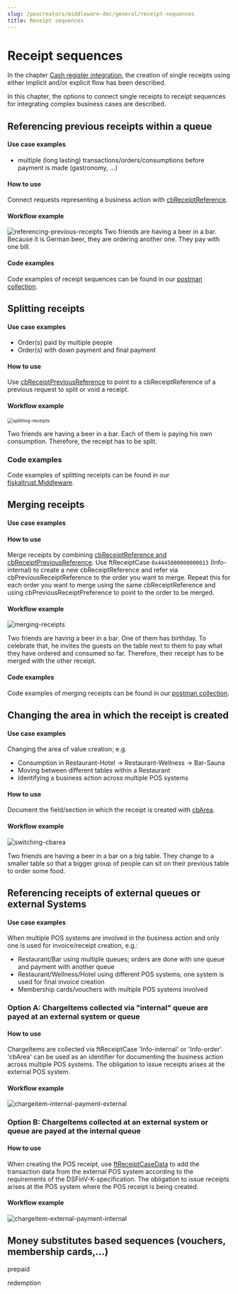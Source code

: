 ```yaml
---
slug: /poscreators/middleware-doc/general/receipt-sequences
title: Receipt sequences
---
```


# Receipt sequences

In the chapter [Cash register integration](https://docs.fiskaltrust.cloud/docs/poscreators/middleware-doc/general/cash-register-integration#receipt-creation-process), the creation of single receipts using either implicit and/or explicit flow has been described.

In this chapter, the options to connect single receipts to receipt sequences for integrating complex business cases are described.

## Referencing previous receipts within a queue

#### Use case examples

- multiple (long lasting) transactions/orders/consumptions before payment is made (gastronomy, ...)

#### How to use

Connect requests representing a business action with [cbReceiptReference](https://docs.fiskaltrust.cloud/docs/poscreators/middleware-doc/germany/data-structures#single-fields).

#### Workflow example

![referencing-previous-receipts](images/referencing-previous-receipts.png)
Two friends are having a beer in a bar.  Because it is German beer, they are ordering another one. They pay with one bill.

#### Code examples

Code examples of receipt sequences can be found in our [postman collection](https://middleware-samples.docs.fiskaltrust.cloud/#e9b0b712-2dda-4c4c-a061-16d72daa723b).

## Splitting receipts

#### Use case examples

- Order(s) paid by multiple people
- Order(s) with down payment and final payment

#### How to use

Use [cbReceiptPreviousReference](https://docs.fiskaltrust.cloud/docs/poscreators/middleware-doc/germany/data-structures#single-fields) to point to a cbReceiptReference of a previous request to split or void a receipt.

#### Workflow example

<img src="images/splitting-receipts.png" alt="splitting-receipts" style="zoom:75%;" />

Two friends are having a beer in a bar.  Each of them is paying his own consumption. Therefore, the receipt has to be split.

### Code examples

Code examples of splitting receipts can be found in our [fiskaltrust.Middleware](https://middleware-samples.docs.fiskaltrust.cloud/#86967a8f-a1fe-4262-975e-c4a155209cb3).

## Merging receipts

#### Use case examples

#### How to use

Merge receipts by combining [cbReceiptReference and cbReceiptPreviousReference](https://docs.fiskaltrust.cloud/docs/poscreators/middleware-doc/germany/data-structures#single-fields). Use ftReceiptCase `0x4445000000000013` (Info-internal) to create a new cbReceiptReference and refer via cbPreviousReceiptReference to the order you want to merge. Repeat this for each order you want to merge using the same cbReceiptReference and using cbPreviousReceiptPreference to point to the order to be merged.

#### Workflow example

![merging-receipts](images/merging-receipts.png)

Two friends are having a beer in a bar. One of them has birthday. To celebrate that, he invites the guests on the table next to them to pay what they have ordered and consumed so far. Therefore, their receipt has to be merged with the other receipt.

#### Code examples

Code examples of merging receipts can be found in our [postman collection](https://middleware-samples.docs.fiskaltrust.cloud/#b81fedc6-919a-46e4-899a-52582606a6d7).

## Changing the area in which the receipt is created

#### Use case examples

Changing the area of value creation; e.g.

- Consumption in Restaurant-Hotel -> Restaurant-Wellness -> Bar-Sauna
- Moving between different tables within a Restaurant
- Identifying a business action across multiple POS systems

#### How to use

Document the field/section in which the receipt is created with [cbArea](https://docs.fiskaltrust.cloud/docs/poscreators/middleware-doc/general/data-structures#receipt-request).

#### Workflow example

![switching-cbarea](images/switching-cbarea.png)

Two friends are having a beer in a bar on a big table. They change to a smaller table so that a bigger group of people can sit on their previous table to order some food.

## Referencing receipts of external queues or external Systems

#### Use case examples

When multiple POS systems are involved in the business action and only one is used for invoice/receipt creation, e.g.:

- Restaurant/Bar using multiple queues; orders are done with one queue and payment with another queue
- Restaurant/Wellness/Hotel using different POS systems; one system is used for final invoice creation
- Membership cards/vouchers with multiple POS systems involved

### Option A: ChargeItems collected via "internal" queue are payed at an external system or queue

#### How to use

ChargeItems are collected via ftReceiptCase 'Info-internal' or 'Info-order'. 'cbArea' can be used as an identifier for documenting the business action across multiple POS systems. The obligation to issue receipts arises at the external POS system.

#### Workflow example

![chargeitem-internal-payment-external](images/chargeitem-internal-payment-external.png)

### Option B: ChargeItems collected at an external system or queue are payed at the internal queue

#### How to use

When creating the POS receipt, use [ftReceiptCaseData](https://docs.fiskaltrust.cloud/docs/poscreators/middleware-doc/germany/dsfinv-k#file-bon_referenzen-referencescsv) to add the transaction data from the external POS system according to the requirements of the DSFinV-K-specification. The obligation to issue receipts arises at the POS system where the POS receipt is being created.

#### Workflow example

![chargeitem-external-payment-internal](images/chargeitem-external-payment-internal.png)

## Money substitutes based sequences (vouchers, membership cards,...)

prepaid

redemption